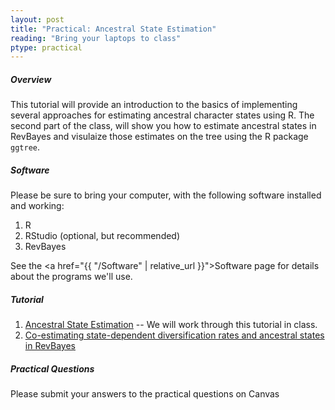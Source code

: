 ```yaml
---
layout: post
title: "Practical: Ancestral State Estimation"
reading: "Bring your laptops to class"
ptype: practical
---
```


##### Overview

This tutorial will provide an introduction to the basics of implementing several approaches for estimating ancestral character states using R. The second part of the class, will show you how to estimate ancestral states in RevBayes and visulaize those estimates on the tree using the R package `ggtree`.

##### Software

Please be sure to bring your computer, with the following software installed and working:

1. R
2. RStudio (optional, but recommended)
3. RevBayes

See the <a href="{{ "/Software" | relative_url }}">Software page</a> for details about the programs we'll use.

##### Tutorial

1. [Ancestral State Estimation](https://eeob-macroevolution.github.io/EEOB-565X-Spring2018/practicals/06-AncStateEstimation) -- We will work through this tutorial in class.
2. [Co-estimating state-dependent diversification rates and ancestral states in RevBayes](https://revbayes.github.io/revbayes-site/tutorials/sse/bisse-ancestor)

##### Practical Questions

Please submit your answers to the practical questions on Canvas